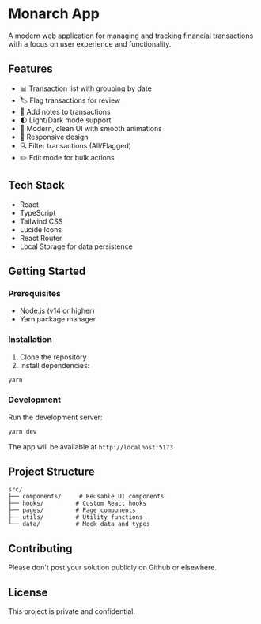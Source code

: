 # Monarch App

A modern web application for managing and tracking financial transactions with a focus on user experience and functionality.

## Features

- 📊 Transaction list with grouping by date
- 🏷️ Flag transactions for review
- 📝 Add notes to transactions
- 🌓 Light/Dark mode support
- 🎨 Modern, clean UI with smooth animations
- 📱 Responsive design
- 🔍 Filter transactions (All/Flagged)
- ✏️ Edit mode for bulk actions

## Tech Stack

- React
- TypeScript
- Tailwind CSS
- Lucide Icons
- React Router
- Local Storage for data persistence

## Getting Started

### Prerequisites

- Node.js (v14 or higher)
- Yarn package manager

### Installation

1. Clone the repository
2. Install dependencies:

```bash
yarn
```

### Development

Run the development server:

```bash
yarn dev
```

The app will be available at `http://localhost:5173`

## Project Structure

```
src/
├── components/     # Reusable UI components
├── hooks/         # Custom React hooks
├── pages/         # Page components
├── utils/         # Utility functions
└── data/          # Mock data and types
```

## Contributing

Please don't post your solution publicly on Github or elsewhere.

## License

This project is private and confidential.
